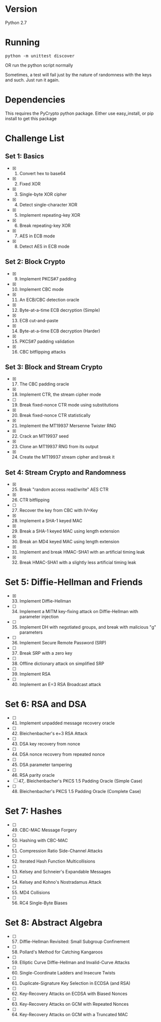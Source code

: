 # Version
Python 2.7

# Running
<pre>python -m unittest discover</pre>
OR run the python script normally

Sometimes, a test will fail just by the nature of randomness with the keys and such. Just run it again.

# Dependencies
This requires the PyCrypto python package. Either use easy_install, or pip install to get this package

# Challenge List
## Set 1: Basics
- [x] 1. Convert hex to base64
- [x] 2. Fixed XOR
- [x] 3. Single-byte XOR cipher
- [x] 4. Detect single-character XOR
- [x] 5. Implement repeating-key XOR
- [x] 6. Break repeating-key XOR
- [x] 7. AES in ECB mode
- [x] 8. Detect AES in ECB mode
## Set 2: Block Crypto
- [x] 9. Implement PKCS#7 padding
- [x] 10. Implement CBC mode
- [x] 11. An ECB/CBC detection oracle
- [x] 12. Byte-at-a-time ECB decryption (Simple)
- [x] 13. ECB cut-and-paste
- [x] 14. Byte-at-a-time ECB decryption (Harder)
- [x] 15. PKCS#7 padding validation
- [x] 16. CBC bitflipping attacks
## Set 3: Block and Stream Crypto
- [x] 17. The CBC padding oracle
- [x] 18. Implement CTR, the stream cipher mode
- [ ] 19. Break fixed-nonce CTR mode using substitutions
- [x] 20. Break fixed-nonce CTR statistically
- [x] 21. Implement the MT19937 Mersenne Twister RNG
- [x] 22. Crack an MT19937 seed
- [x] 23. Clone an MT19937 RNG from its output
- [x] 24. Create the MT19937 stream cipher and break it
## Set 4: Stream Crypto and Randomness
- [x] 25. Break "random access read/write" AES CTR
- [x] 26. CTR bitflipping
- [ ] 27. Recover the key from CBC with IV=Key
- [x] 28. Implement a SHA-1 keyed MAC
- [x] 29. Break a SHA-1 keyed MAC using length extension
- [x] 30. Break an MD4 keyed MAC using length extension
- [x] 31. Implement and break HMAC-SHA1 with an artificial timing leak
- [x] 32. Break HMAC-SHA1 with a slightly less artificial timing leak
# Set 5: Diffie-Hellman and Friends
- [x] 33. Implement Diffie-Hellman
- [ ] 34. Implement a MITM key-fixing attack on Diffie-Hellman with parameter injection
- [ ] 35. Implement DH with negotiated groups, and break with malicious "g" parameters
- [ ] 36. Implement Secure Remote Password (SRP)
- [ ] 37. Break SRP with a zero key
- [ ] 38. Offline dictionary attack on simplified SRP
- [ ] 39. Implement RSA
- [ ] 40. Implement an E=3 RSA Broadcast attack
# Set 6: RSA and DSA
- [ ] 41. Implement unpadded message recovery oracle
- [ ] 42. Bleichenbacher's e=3 RSA Attack
- [ ] 43. DSA key recovery from nonce
- [ ] 44. DSA nonce recovery from repeated nonce
- [ ] 45. DSA parameter tampering
- [ ] 46. RSA parity oracle
- [ ] 47,. Bleichenbacher's PKCS 1.5 Padding Oracle (Simple Case)
- [ ] 48. Bleichenbacher's PKCS 1.5 Padding Oracle (Complete Case)
# Set 7: Hashes
- [ ] 49. CBC-MAC Message Forgery
- [ ] 50. Hashing with CBC-MAC
- [ ] 51. Compression Ratio Side-Channel Attacks
- [ ] 52. Iterated Hash Function Multicollisions
- [ ] 53. Kelsey and Schneier's Expandable Messages
- [ ] 54. Kelsey and Kohno's Nostradamus Attack
- [ ] 55. MD4 Collisions
- [ ] 56. RC4 Single-Byte Biases
# Set 8: Abstract Algebra
- [ ] 57. Diffie-Hellman Revisited: Small Subgroup Confinement
- [ ] 58. Pollard's Method for Catching Kangaroos
- [ ] 59. Elliptic Curve Diffie-Hellman and Invalid-Curve Attacks
- [ ] 60. Single-Coordinate Ladders and Insecure Twists
- [ ] 61. Duplicate-Signature Key Selection in ECDSA (and RSA)
- [ ] 62. Key-Recovery Attacks on ECDSA with Biased Nonces
- [ ] 63. Key-Recovery Attacks on GCM with Repeated Nonces
- [ ] 64. Key-Recovery Attacks on GCM with a Truncated MAC
